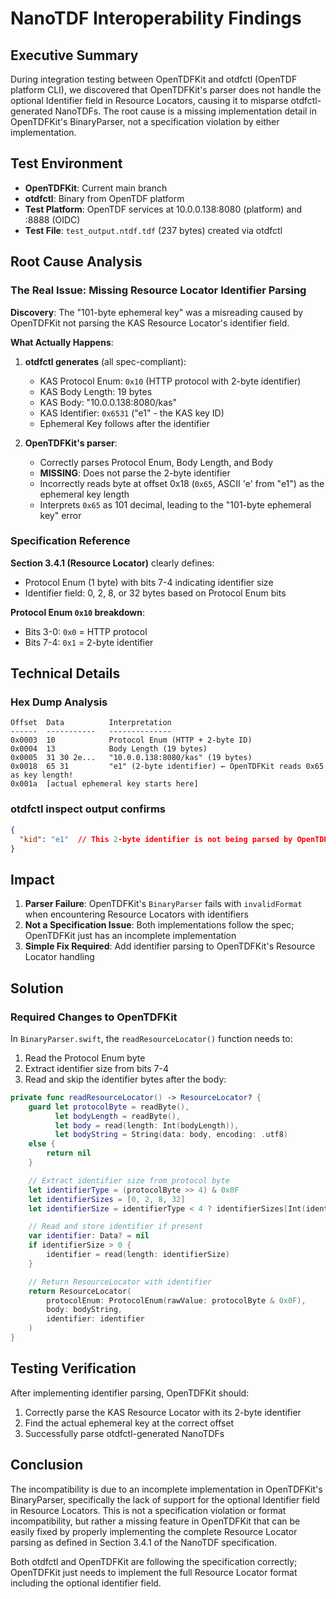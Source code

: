 # NanoTDF Interoperability Findings

## Executive Summary

During integration testing between OpenTDFKit and otdfctl (OpenTDF platform CLI), we discovered that OpenTDFKit's parser does not handle the optional Identifier field in Resource Locators, causing it to misparse otdfctl-generated NanoTDFs. The root cause is a missing implementation detail in OpenTDFKit's BinaryParser, not a specification violation by either implementation.

## Test Environment

- **OpenTDFKit**: Current main branch
- **otdfctl**: Binary from OpenTDF platform
- **Test Platform**: OpenTDF services at 10.0.0.138:8080 (platform) and :8888 (OIDC)
- **Test File**: `test_output.ntdf.tdf` (237 bytes) created via otdfctl

## Root Cause Analysis

### The Real Issue: Missing Resource Locator Identifier Parsing

**Discovery**: The "101-byte ephemeral key" was a misreading caused by OpenTDFKit not parsing the KAS Resource Locator's identifier field.

**What Actually Happens**:

1. **otdfctl generates** (all spec-compliant):
   - KAS Protocol Enum: `0x10` (HTTP protocol with 2-byte identifier)
   - KAS Body Length: 19 bytes
   - KAS Body: "10.0.0.138:8080/kas"
   - KAS Identifier: `0x6531` ("e1" - the KAS key ID)
   - Ephemeral Key follows after the identifier

2. **OpenTDFKit's parser**:
   - Correctly parses Protocol Enum, Body Length, and Body
   - **MISSING**: Does not parse the 2-byte identifier
   - Incorrectly reads byte at offset 0x18 (`0x65`, ASCII 'e' from "e1") as the ephemeral key length
   - Interprets `0x65` as 101 decimal, leading to the "101-byte ephemeral key" error

### Specification Reference

**Section 3.4.1 (Resource Locator)** clearly defines:
- Protocol Enum (1 byte) with bits 7-4 indicating identifier size
- Identifier field: 0, 2, 8, or 32 bytes based on Protocol Enum bits

**Protocol Enum `0x10` breakdown**:
- Bits 3-0: `0x0` = HTTP protocol
- Bits 7-4: `0x1` = 2-byte identifier

## Technical Details

### Hex Dump Analysis

```
Offset  Data          Interpretation
------  -----------   --------------
0x0003  10            Protocol Enum (HTTP + 2-byte ID)
0x0004  13            Body Length (19 bytes)
0x0005  31 30 2e...   "10.0.0.138:8080/kas" (19 bytes)
0x0018  65 31         "e1" (2-byte identifier) ← OpenTDFKit reads 0x65 as key length!
0x001a  [actual ephemeral key starts here]
```

### otdfctl inspect output confirms

```json
{
  "kid": "e1"  // This 2-byte identifier is not being parsed by OpenTDFKit
}
```

## Impact

1. **Parser Failure**: OpenTDFKit's `BinaryParser` fails with `invalidFormat` when encountering Resource Locators with identifiers
2. **Not a Specification Issue**: Both implementations follow the spec; OpenTDFKit just has an incomplete implementation
3. **Simple Fix Required**: Add identifier parsing to OpenTDFKit's Resource Locator handling

## Solution

### Required Changes to OpenTDFKit

In `BinaryParser.swift`, the `readResourceLocator()` function needs to:

1. Read the Protocol Enum byte
2. Extract identifier size from bits 7-4
3. Read and skip the identifier bytes after the body:

```swift
private func readResourceLocator() -> ResourceLocator? {
    guard let protocolByte = readByte(),
          let bodyLength = readByte(),
          let body = read(length: Int(bodyLength)),
          let bodyString = String(data: body, encoding: .utf8)
    else {
        return nil
    }

    // Extract identifier size from protocol byte
    let identifierType = (protocolByte >> 4) & 0x0F
    let identifierSizes = [0, 2, 8, 32]
    let identifierSize = identifierType < 4 ? identifierSizes[Int(identifierType)] : 0

    // Read and store identifier if present
    var identifier: Data? = nil
    if identifierSize > 0 {
        identifier = read(length: identifierSize)
    }

    // Return ResourceLocator with identifier
    return ResourceLocator(
        protocolEnum: ProtocolEnum(rawValue: protocolByte & 0x0F),
        body: bodyString,
        identifier: identifier
    )
}
```

## Testing Verification

After implementing identifier parsing, OpenTDFKit should:
1. Correctly parse the KAS Resource Locator with its 2-byte identifier
2. Find the actual ephemeral key at the correct offset
3. Successfully parse otdfctl-generated NanoTDFs

## Conclusion

The incompatibility is due to an incomplete implementation in OpenTDFKit's BinaryParser, specifically the lack of support for the optional Identifier field in Resource Locators. This is not a specification violation or format incompatibility, but rather a missing feature in OpenTDFKit that can be easily fixed by properly implementing the complete Resource Locator parsing as defined in Section 3.4.1 of the NanoTDF specification.

Both otdfctl and OpenTDFKit are following the specification correctly; OpenTDFKit just needs to implement the full Resource Locator format including the optional identifier field.